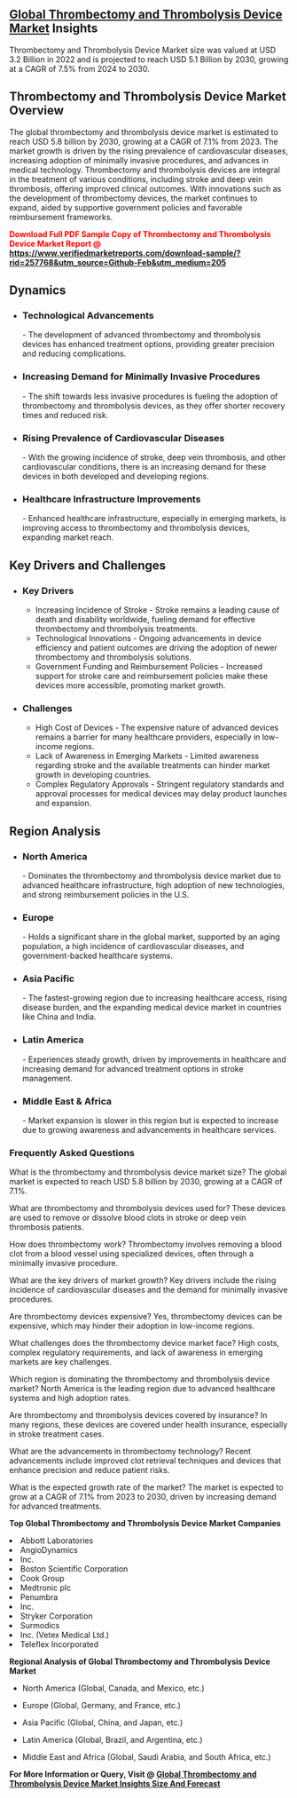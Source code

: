 <h2><a href="https://www.verifiedmarketreports.com/download-sample/?rid=257768&amp;utm_source=Github&amp;utm_medium=205" target="_blank">Global Thrombectomy and Thrombolysis Device Market</a> Insights</h2><p>Thrombectomy and Thrombolysis Device Market size was valued at USD 3.2 Billion in 2022 and is projected to reach USD 5.1 Billion by 2030, growing at a CAGR of 7.5% from 2024 to 2030.</p><p> <h2>Thrombectomy and Thrombolysis Device Market Overview</h2> <p>The global thrombectomy and thrombolysis device market is estimated to reach USD 5.8 billion by 2030, growing at a CAGR of 7.1% from 2023. The market growth is driven by the rising prevalence of cardiovascular diseases, increasing adoption of minimally invasive procedures, and advances in medical technology. Thrombectomy and thrombolysis devices are integral in the treatment of various conditions, including stroke and deep vein thrombosis, offering improved clinical outcomes. With innovations such as the development of thrombectomy devices, the market continues to expand, aided by supportive government policies and favorable reimbursement frameworks.</p> <p><strong><p><span class=""><span style="color: #ff0000;"><strong>Download Full PDF Sample Copy of Thrombectomy and Thrombolysis Device Market Report</strong> @ </span><a href="https://www.verifiedmarketreports.com/download-sample/?rid=257768&amp;utm_source=Github-Feb&amp;utm_medium=205" target="_blank">https://www.verifiedmarketreports.com/download-sample/?rid=257768&amp;utm_source=Github-Feb&amp;utm_medium=205</a></span></p></strong></p> <h2>Dynamics</h2> <ul> <li><h3>Technological Advancements</h3> - The development of advanced thrombectomy and thrombolysis devices has enhanced treatment options, providing greater precision and reducing complications.</li> <li><h3>Increasing Demand for Minimally Invasive Procedures</h3> - The shift towards less invasive procedures is fueling the adoption of thrombectomy and thrombolysis devices, as they offer shorter recovery times and reduced risk.</li> <li><h3>Rising Prevalence of Cardiovascular Diseases</h3> - With the growing incidence of stroke, deep vein thrombosis, and other cardiovascular conditions, there is an increasing demand for these devices in both developed and developing regions.</li> <li><h3>Healthcare Infrastructure Improvements</h3> - Enhanced healthcare infrastructure, especially in emerging markets, is improving access to thrombectomy and thrombolysis devices, expanding market reach.</li> </ul> <h2>Key Drivers and Challenges</h2> <ul> <li><h3>Key Drivers</h3> <ul> <li>Increasing Incidence of Stroke - Stroke remains a leading cause of death and disability worldwide, fueling demand for effective thrombectomy and thrombolysis treatments.</li> <li>Technological Innovations - Ongoing advancements in device efficiency and patient outcomes are driving the adoption of newer thrombectomy and thrombolysis solutions.</li> <li>Government Funding and Reimbursement Policies - Increased support for stroke care and reimbursement policies make these devices more accessible, promoting market growth.</li> </ul> </li> <li><h3>Challenges</h3> <ul> <li>High Cost of Devices - The expensive nature of advanced devices remains a barrier for many healthcare providers, especially in low-income regions.</li> <li>Lack of Awareness in Emerging Markets - Limited awareness regarding stroke and the available treatments can hinder market growth in developing countries.</li> <li>Complex Regulatory Approvals - Stringent regulatory standards and approval processes for medical devices may delay product launches and expansion.</li> </ul> </li> </ul> <h2>Region Analysis</h2> <ul> <li><h3>North America</h3> - Dominates the thrombectomy and thrombolysis device market due to advanced healthcare infrastructure, high adoption of new technologies, and strong reimbursement policies in the U.S.</li> <li><h3>Europe</h3> - Holds a significant share in the global market, supported by an aging population, a high incidence of cardiovascular diseases, and government-backed healthcare systems.</li> <li><h3>Asia Pacific</h3> - The fastest-growing region due to increasing healthcare access, rising disease burden, and the expanding medical device market in countries like China and India.</li> <li><h3>Latin America</h3> - Experiences steady growth, driven by improvements in healthcare and increasing demand for advanced treatment options in stroke management.</li> <li><h3>Middle East & Africa</h3> - Market expansion is slower in this region but is expected to increase due to growing awareness and advancements in healthcare services.</li> </ul> <h3>Frequently Asked Questions</h3> <p>What is the thrombectomy and thrombolysis device market size? The global market is expected to reach USD 5.8 billion by 2030, growing at a CAGR of 7.1%.</p> <p>What are thrombectomy and thrombolysis devices used for? These devices are used to remove or dissolve blood clots in stroke or deep vein thrombosis patients.</p> <p>How does thrombectomy work? Thrombectomy involves removing a blood clot from a blood vessel using specialized devices, often through a minimally invasive procedure.</p> <p>What are the key drivers of market growth? Key drivers include the rising incidence of cardiovascular diseases and the demand for minimally invasive procedures.</p> <p>Are thrombectomy devices expensive? Yes, thrombectomy devices can be expensive, which may hinder their adoption in low-income regions.</p> <p>What challenges does the thrombectomy device market face? High costs, complex regulatory requirements, and lack of awareness in emerging markets are key challenges.</p> <p>Which region is dominating the thrombectomy and thrombolysis device market? North America is the leading region due to advanced healthcare systems and high adoption rates.</p> <p>Are thrombectomy and thrombolysis devices covered by insurance? In many regions, these devices are covered under health insurance, especially in stroke treatment cases.</p> <p>What are the advancements in thrombectomy technology? Recent advancements include improved clot retrieval techniques and devices that enhance precision and reduce patient risks.</p> <p>What is the expected growth rate of the market? The market is expected to grow at a CAGR of 7.1% from 2023 to 2030, driven by increasing demand for advanced treatments.</p> </p><p><strong>Top Global Thrombectomy and Thrombolysis Device Market Companies</strong></p><div data-test-id=""><p><li>Abbott Laboratories</li><li> AngioDynamics</li><li> Inc.</li><li> Boston Scientific Corporation</li><li> Cook Group</li><li> Medtronic plc</li><li> Penumbra</li><li> Inc.</li><li> Stryker Corporation</li><li> Surmodics</li><li> Inc. (Vetex Medical Ltd.)</li><li> Teleflex Incorporated</li></p><div><strong>Regional Analysis of&nbsp;Global Thrombectomy and Thrombolysis Device Market</strong></div><ul><li dir="ltr"><p dir="ltr">North America&nbsp;(Global, Canada, and Mexico, etc.)</p></li><li dir="ltr"><p dir="ltr">Europe (Global, Germany, and France, etc.)</p></li><li dir="ltr"><p dir="ltr">Asia Pacific&nbsp;(Global, China, and Japan, etc.)</p></li><li dir="ltr"><p dir="ltr">Latin America&nbsp;(Global, Brazil, and Argentina, etc.)</p></li><li dir="ltr">Middle East and Africa&nbsp;(Global, Saudi Arabia, and South Africa, etc.)</li></ul><p><strong>For More Information or Query, Visit @&nbsp;</strong><strong><a href="https://www.verifiedmarketreports.com/product/thrombectomy-and-thrombolysis-device-market/?utm_source=Github&amp;utm_medium=205" target="_blank">Global Thrombectomy and Thrombolysis Device Market Insights Size And Forecast</a></strong></p></div>
